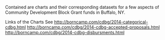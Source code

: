 Contained are charts and their corresponding datasets for a few aspects of Community Development Block Grant funds in Buffalo, NY. 

Links of the Charts See
<http://borncamp.com/cdbg/2014-categorical-cdbg.html> 
<http://borncamp.com/cdbg/2014-cdbg-accepted-proposals.html> 
<http://borncamp.com/cdbg/2014-cdbg-disbursments.html>
